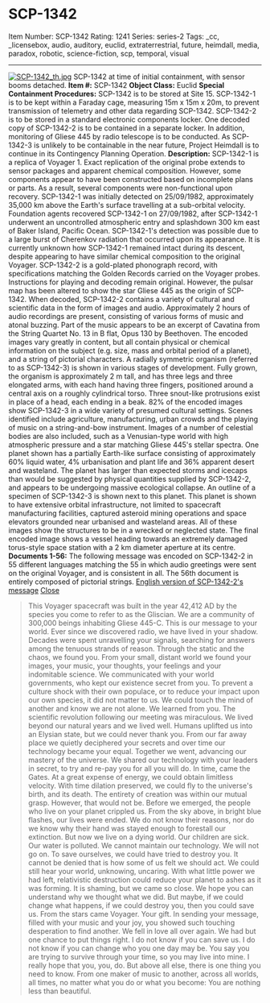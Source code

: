 # SCP-1342
Item Number: SCP-1342
Rating: 1241
Series: series-2
Tags: _cc, _licensebox, audio, auditory, euclid, extraterrestrial, future, heimdall, media, paradox, robotic, science-fiction, scp, temporal, visual

---

[![SCP-1342_th.jpg](https://scp-wiki.wdfiles.com/local--files/scp-1342/SCP-1342_th.jpg)](http://scp-wiki.wdfiles.com/local--files/scp-1342/Voyager_Spacecraft_During_Vibration_Testing_-_GPN-2003-000008.jpg)
SCP-1342 at time of initial containment, with sensor booms detached.
**Item #:** SCP-1342
**Object Class:** Euclid
**Special Containment Procedures:** SCP-1342 is to be stored at Site 15. SCP-1342-1 is to be kept within a Faraday cage, measuring 15m x 15m x 20m, to prevent transmission of telemetry and other data regarding SCP-1342.
SCP-1342-2 is to be stored in a standard electronic components locker. One decoded copy of SCP-1342-2 is to be contained in a separate locker.
In addition, monitoring of Gliese 445 by radio telescope is to be conducted. As SCP-1342-3 is unlikely to be containable in the near future, Project Heimdall is to continue in its Contingency Planning Operation.
**Description:** SCP-1342-1 is a replica of Voyager 1. Exact replication of the original probe extends to sensor packages and apparent chemical composition. However, some components appear to have been constructed based on incomplete plans or parts. As a result, several components were non-functional upon recovery.
SCP-1342-1 was initially detected on 25/09/1982, approximately 35,000 km above the Earth's surface travelling at a sub-orbital velocity. Foundation agents recovered SCP-1342-1 on 27/09/1982, after SCP-1342-1 underwent an uncontrolled atmospheric entry and splashdown 300 km east of Baker Island, Pacific Ocean. SCP-1342-1's detection was possible due to a large burst of Cherenkov radiation that occurred upon its appearance. It is currently unknown how SCP-1342-1 remained intact during its descent, despite appearing to have similar chemical composition to the original Voyager.
SCP-1342-2 is a gold-plated phonograph record, with specifications matching the Golden Records carried on the Voyager probes. Instructions for playing and decoding remain original. However, the pulsar map has been altered to show the star Gliese 445 as the origin of SCP-1342.
When decoded, SCP-1342-2 contains a variety of cultural and scientific data in the form of images and audio. Approximately 2 hours of audio recordings are present, consisting of various forms of music and atonal buzzing. Part of the music appears to be an excerpt of Cavatina from the String Quartet No. 13 in B flat, Opus 130 by Beethoven. The encoded images vary greatly in content, but all contain physical or chemical information on the subject (e.g. size, mass and orbital period of a planet), and a string of pictorial characters.
A radially symmetric organism (referred to as SCP-1342-3) is shown in various stages of development. Fully grown, the organism is approximately 2 m tall, and has three legs and three elongated arms, with each hand having three fingers, positioned around a central axis on a roughly cylindrical torso. Three snout-like protrusions exist in place of a head, each ending in a beak. 82% of the encoded images show SCP-1342-3 in a wide variety of presumed cultural settings. Scenes identified include agriculture, manufacturing, urban crowds and the playing of music on a string-and-bow instrument.
Images of a number of celestial bodies are also included, such as a Venusian-type world with high atmospheric pressure and a star matching Gliese 445's stellar spectra. One planet shown has a partially Earth-like surface consisting of approximately 60% liquid water, 4% urbanisation and plant life and 36% apparent desert and wasteland. The planet has larger than expected storms and icecaps than would be suggested by physical quantities supplied by SCP-1342-2, and appears to be undergoing massive ecological collapse. An outline of a specimen of SCP-1342-3 is shown next to this planet.
This planet is shown to have extensive orbital infrastructure, not limited to spacecraft manufacturing facilities, captured asteroid mining operations and space elevators grounded near urbanised and wasteland areas. All of these images show the structures to be in a wrecked or neglected state. The final encoded image shows a vessel heading towards an extremely damaged torus-style space station with a 2 km diameter aperture at its centre.
**Documents 1-56:** The following message was encoded on SCP-1342-2 in 55 different languages matching the 55 in which audio greetings were sent on the original Voyager, and is consistent in all. The 56th document is entirely composed of pictorial strings.
[English version of SCP-1342-2's message](javascript:;)
[Close](javascript:;)
> This Voyager spacecraft was built in the year 42,412 AD by the species you come to refer to as the Gliscian. We are a community of 300,000 beings inhabiting Gliese 445-C. This is our message to your world.
> Ever since we discovered radio, we have lived in your shadow. Decades were spent unravelling your signals, searching for answers among the tenuous strands of reason. Through the static and the chaos, we found you. From your small, distant world we found your images, your music, your thoughts, your feelings and your indomitable science. We communicated with your world governments, who kept our existence secret from you. To prevent a culture shock with their own populace, or to reduce your impact upon our own species, it did not matter to us. We could touch the mind of another and know we are not alone.
> We learned from you. The scientific revolution following our meeting was miraculous. We lived beyond our natural years and we lived well. Humans uplifted us into an Elysian state, but we could never thank you. From our far away place we quietly deciphered your secrets and over time our technology became your equal.
> Together we went, advancing our mastery of the universe. We shared our technology with your leaders in secret, to try and re-pay you for all you will do. In time, came the Gates. At a great expense of energy, we could obtain limitless velocity. With time dilation preserved, we could fly to the universe's birth, and its death. The entirety of creation was within our mutual grasp.
> However, that would not be. Before we emerged, the people who live on your planet crippled us. From the sky above, in bright blue flashes, our lives were ended. We do not know their reasons, nor do we know why their hand was stayed enough to forestall our extinction. But now we live on a dying world. Our children are sick. Our water is polluted. We cannot maintain our technology. We will not go on.
> To save ourselves, we could have tried to destroy you. It cannot be denied that is how some of us felt we should act. We could still hear your world, unknowing, uncaring. With what little power we had left, relativistic destruction could reduce your planet to ashes as it was forming. It is shaming, but we came so close. We hope you can understand why we thought what we did. But maybe, if we could change what happens, if we could destroy you, then you could save us.
> From the stars came Voyager. Your gift. In sending your message, filled with your music and your joy, you showed such touching desperation to find another. We fell in love all over again.
> We had but one chance to put things right. I do not know if you can save us. I do not know if you can change who you one day may be. You say you are trying to survive through your time, so you may live into mine. I really hope that you, you, do.
> But above all else, there is one thing you need to know.
> From one maker of music to another, across all worlds, all times, no matter what you do or what you become: You are nothing less than beautiful.
